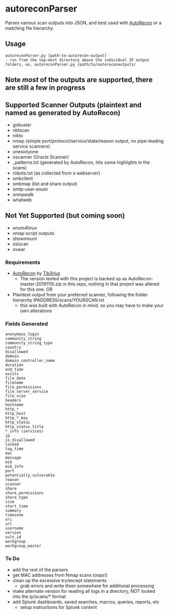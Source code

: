 # autoreconParser
Parses various scan outputs into JSON, and best used with [AutoRecon](https://github.com/Tib3rius/AutoRecon) or a matching file hierarchy.

## Usage
```
autoreconParser.py [path-to-autorecon-output]
- run from the top-most directory above the individual IP output folders, ex. autoreconParser.py /path/to/autoreconoutputs/
```

## Note *most* of the outputs are supported, there are still a few in progress
## Supported Scanner Outputs (plaintext and named as generated by AutoRecon)
- gobuster
- nbtscan
- nikto
- nmap (simple port/protocol/service/state/reason output, no pipe-leading service scanners)
- onesixtyone
- oscanner (Oracle Scanner)
- _patterns.txt (generated by AutoRecon, hits some highlights in the scans)
- robots.txt (as collected from a webserver)
- smbclient
- smbmap (list and share output)
- smtp-user-enum
- snmpwalk
- whatweb

## Not Yet Supported (but coming soon)
- enum4linux
- nmap script outputs
- showmount
- sslscan
- svwar

### Requirements
- [AutoRecon](https://github.com/Tib3rius/AutoRecon) by [Tib3rius](https://github.com/Tib3rius/)
  - The version tested with this project is backed up as AutoRecon-master-20191110.zip in this repo, nothing in that project was altered for this one.
OR
- Plaintext output from your preferred scanner, following the folder hierarchy IPADDRESS/scans/YOURSCAN.txt
	- this was built with AutoRecon in mind, so you may have to make your own alterations

### Fields Generated
```
anonymous_login
community_string
community_string_type
country
disallowed
domain
domain_controller_name
duration
end_time
exists
file_date
filename
file_permissions
file_server_service
file_size
headers
hostname
http_*
http_host
http_*_key
http_status
http_status_title
*_info (services)
ip
is_disallowed
locked
log_time
mac
message
mib
mib_info  
port
potentially_vulnerable
reason
scanner
share
share_permissions
share_type
size
start_time
summary
timezone
uri
url
username
version
vuln_id
workgroup
workgroup_master
```

### To Do
- add the rest of the parsers
- get MAC addresses from Nmap scans (oops!)
- clean up the excessive try/except statements
	- grab errors and write them somewhere for additional processing
- make alternate version for reading all logs in a directory, NOT locked into the ip/scans/* format
- add Splunk dashboards, saved searches, macros, queries, reports, etc
	- setup instructions for Splunk content
